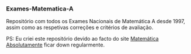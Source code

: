 ### Exames-Matematica-A
Repositório com todos os Exames Nacionais de Matemática A desde 1997, assim como as respetivas correções e critérios de avaliação.

PS: Eu criei este repositório devido ao facto do site [Matemática Absolutamente](http://mat.absolutamente.net/) ficar down regularmente.
